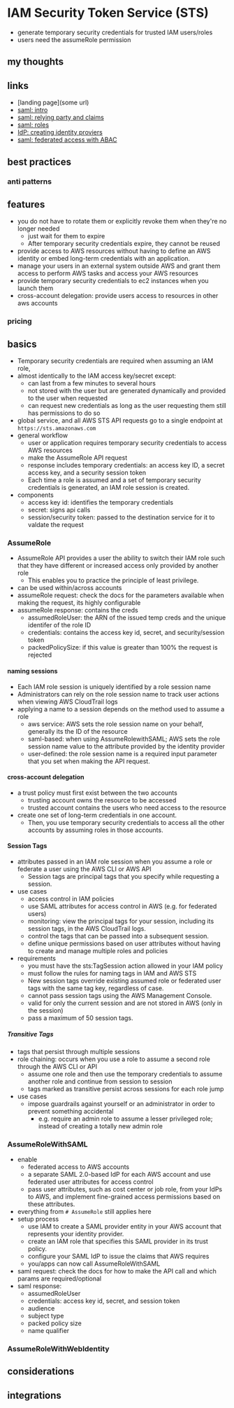 # IAM Security Token Service (STS)

- generate temporary security credentials for trusted IAM users/roles
- users need the assumeRole permission

## my thoughts

## links

- [landing page](some url)
- [saml: intro](https://docs.aws.amazon.com/IAM/latest/UserGuide/id_roles_providers_saml.html)
- [saml: relying party and claims](https://docs.aws.amazon.com/IAM/latest/UserGuide/id_roles_providers_create_saml_relying-party.html)
- [saml: roles](https://docs.aws.amazon.com/IAM/latest/UserGuide/id_roles_create_for-idp_saml.html)
- [IdP: creating identity proviers](https://docs.aws.amazon.com/IAM/latest/UserGuide/id_roles_providers_create.html)
- [saml: federated access with ABAC](https://aws.amazon.com/blogs/aws/new-for-identity-federation-use-employee-attributes-for-access-control-in-aws/)

## best practices

### anti patterns

## features

- you do not have to rotate them or explicitly revoke them when they're no longer needed
  - just wait for them to expire
  - After temporary security credentials expire, they cannot be reused
- provide access to AWS resources without having to define an AWS identity or embed long-term credentials with an application.
- manage your users in an external system outside AWS and grant them access to perform AWS tasks and access your AWS resources
- provide temporary security credentials to ec2 instances when you launch them
- cross-account delegation: provide users access to resources in other aws accounts

### pricing

## basics

- Temporary security credentials are required when assuming an IAM role,
- almost identically to the IAM access key/secret except:
  - can last from a few minutes to several hours
  - not stored with the user but are generated dynamically and provided to the user when requested
  - can request new credentials as long as the user requesting them still has permissions to do so
- global service, and all AWS STS API requests go to a single endpoint at `https://sts.amazonaws.com`
- general workflow
  - user or application requires temporary security credentials to access AWS resources
  - make the AssumeRole API request
  - response includes temporary credentials: an access key ID, a secret access key, and a security session token
  - Each time a role is assumed and a set of temporary security credentials is generated, an IAM role session is created.
- components
  - access key id: identifies the temporary credentials
  - secret: signs api calls
  - session/security token: passed to the destination service for it to valdate the request

### AssumeRole

- AssumeRole API provides a user the ability to switch their IAM role such that they have different or increased access only provided by another role
  - This enables you to practice the principle of least privilege.
- can be used within/across accounts
- assumeRole request: check the docs for the parameters available when making the request, its highly configurable
- assumeRole response: contains the creds
  - assumedRoleUser: the ARN of the issued temp creds and the unique identifer of the role ID
  - credentials: contains the access key id, secret, and security/session token
  - packedPolicySize: if this value is greater than 100% the request is rejected

#### naming sessions

- Each IAM role session is uniquely identified by a role session name
- Administrators can rely on the role session name to track user actions when viewing AWS CloudTrail logs
- applying a name to a session depends on the method used to assume a role
  - aws service: AWS sets the role session name on your behalf, generally its the ID of the resource
  - saml-based: when using AssumeRolewithSAML; AWS sets the role session name value to the attribute provided by the identity provider
  - user-defined: the role session name is a required input parameter that you set when making the API request.

#### cross-account delegation

- a trust policy must first exist between the two accounts
  - trusting account owns the resource to be accessed
  - trusted account contains the users who need access to the resource
- create one set of long-term credentials in one account.
  - Then, you use temporary security credentials to access all the other accounts by assuming roles in those accounts.

#### Session Tags

- attributes passed in an IAM role session when you assume a role or federate a user using the AWS CLI or AWS API
  - Session tags are principal tags that you specify while requesting a session.
- use cases
  - access control in IAM policies
  - use SAML attributes for access control in AWS (e.g. for federated users)
  - monitoring: view the principal tags for your session, including its session tags, in the AWS CloudTrail logs.
  - control the tags that can be passed into a subsequent session.
  - define unique permissions based on user attributes without having to create and manage multiple roles and policies
- requirements
  - you must have the sts:TagSession action allowed in your IAM policy
  - must follow the rules for naming tags in IAM and AWS STS
  - New session tags override existing assumed role or federated user tags with the same tag key, regardless of case.
  - cannot pass session tags using the AWS Management Console.
  - valid for only the current session and are not stored in AWS (only in the session)
  - pass a maximum of 50 session tags.

##### Transitive Tags

- tags that persist through multiple sessions
- role chaining: occurs when you use a role to assume a second role through the AWS CLI or API
  - assume one role and then use the temporary credentials to assume another role and continue from session to session
  - tags marked as transitive persist across sessions for each role jump
- use cases
  - impose guardrails against yourself or an administrator in order to prevent something accidental
    - e.g. require an admin role to assume a lesser privileged role; instead of creating a totally new admin role

### AssumeRoleWithSAML

- enable
  - federated access to AWS accounts
  - a separate SAML 2.0-based IdP for each AWS account and use federated user attributes for access control
  - pass user attributes, such as cost center or job role, from your IdPs to AWS, and implement fine-grained access permissions based on these attributes.
- everything from `# AssumeRole` still applies here
- setup process
  - use IAM to create a SAML provider entity in your AWS account that represents your identity provider.
  - create an IAM role that specifies this SAML provider in its trust policy.
  - configure your SAML IdP to issue the claims that AWS requires
  - you/apps can now call AssumeRoleWithSAML
- saml request: check the docs for how to make the API call and which params are required/optional
- saml response:
  - assumedRoleUser
  - credentials: access key id, secret, and session token
  - audience
  - subject type
  - packed policy size
  - name qualifier

### AssumeRoleWithWebIdentity

## considerations

## integrations
